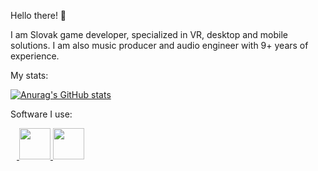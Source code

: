 Hello there! 👋

I am Slovak game developer, specialized in VR, desktop and mobile solutions. I am also music producer and audio engineer with 9+ years of experience.

My stats:

[![Anurag's GitHub stats](https://github-readme-stats.vercel.app/api?username=razzorblade&theme=dark&count_private=true&show_icons=true)](https://github.com/anuraghazra/github-readme-stats)

Software I use:

<a href=https://unity.com>
<img src=https://logos-world.net/wp-content/uploads/2021/11/Unity-New-Logo.png width=10px height=50px>
</a>

<a href=https://visualstudio.microsoft.com>
<img src=https://upload.wikimedia.org/wikipedia/commons/thumb/5/59/Visual_Studio_Icon_2019.svg/1024px-Visual_Studio_Icon_2019.svg.png width=50px height=50px>
</a>

<a href=https://www.image-line.com>
<img src=https://upload.wikimedia.org/wikipedia/en/6/69/FL_Studio_11_just_logo.png width=50px height=50px>
</a>
